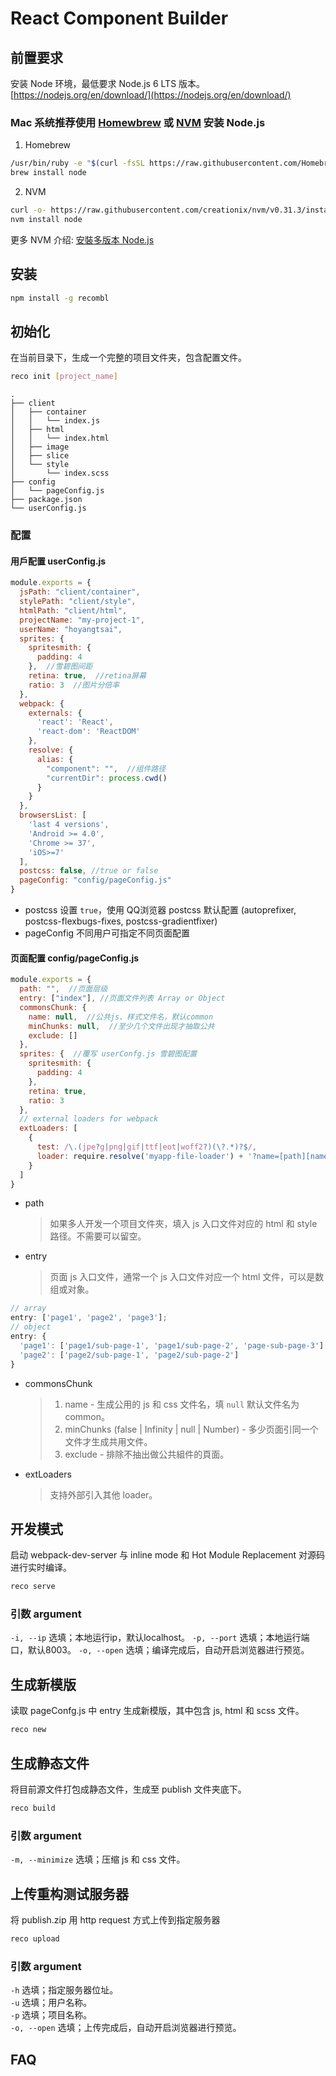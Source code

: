 # React Component Builder

## 前置要求
安装 Node 环境，最低要求 Node.js 6 LTS 版本。<br />
[https://nodejs.org/en/download/](https://nodejs.org/en/download/)

### Mac 系统推荐使用 [Homewbrew](https://brew.sh/) 或 [NVM](https://github.com/creationix/nvm) 安装 Node.js

1. Homebrew
```bash
/usr/bin/ruby -e "$(curl -fsSL https://raw.githubusercontent.com/Homebrew/install/master/install)"
brew install node
```

2. NVM
```bash
curl -o- https://raw.githubusercontent.com/creationix/nvm/v0.31.3/install.sh | bash
nvm install node
```

更多 NVM 介绍: [安裝多版本 Node.js](http://km.oa.com/group/1847/articles/show/272868)

## 安装
```bash
npm install -g recombl
```

## 初始化
在当前目录下，生成一个完整的项目文件夹，包含配置文件。
```bash
reco init [project_name]
```
```
.
├── client
│   ├── container
│   │   └── index.js
│   ├── html
│   │   └── index.html
│   ├── image
│   ├── slice
│   └── style
│       └── index.scss
├── config
│   └── pageConfig.js
├── package.json
└── userConfig.js
```
### 配置

#### 用戶配置 userConfig.js
```js
module.exports = {
  jsPath: "client/container",
  stylePath: "client/style",
  htmlPath: "client/html",
  projectName: "my-project-1",
  userName: "hoyangtsai",
  sprites: {
    spritesmith: {
      padding: 4
    },  //雪碧图间距
    retina: true,  //retina屏幕
    ratio: 3  //图片分倍率
  },
  webpack: {
    externals: {
      'react': 'React',
      'react-dom': 'ReactDOM'
    },
    resolve: {
      alias: {
        "component": "",  //组件路径
        "currentDir": process.cwd()
      }
    }
  },
  browsersList: [
    'last 4 versions',
    'Android >= 4.0',
    'Chrome >= 37',
    'iOS>=7'
  ],
  postcss: false, //true or false
  pageConfig: "config/pageConfig.js"
}
```
* postcss 设置 `true`，使用 QQ浏览器 postcss 默认配置 (autoprefixer, postcss-flexbugs-fixes, postcss-gradientfixer)
* pageConfig 不同用户可指定不同页面配置

#### 页面配置 config/pageConfig.js
```js
module.exports = {
  path: "",  //页面层级
  entry: ["index"], //页面文件列表 Array or Object
  commonsChunk: {
    name: null,  //公共js、样式文件名，默认common
    minChunks: null,  //至少几个文件出现才抽取公共
    exclude: []
  },
  sprites: {  //覆写 userConfg.js 雪碧图配置
    spritesmith: {
      padding: 4
    },
    retina: true,
    ratio: 3
  },
  // external loaders for webpack
  extLoaders: [
    {
      test: /\.(jpe?g|png|gif|ttf|eot|woff2?)(\?.*)?$/,
      loader: require.resolve('myapp-file-loader') + '?name=[path][name].[ext]'
    }
  ]
}
```
* path

  > 如果多人开发一个项目文件夾，填入 js 入口文件对应的 html 和 style 路径。不需要可以留空。

* entry

  > 页面 js 入口文件，通常一个 js 入口文件对应一个 html 文件，可以是数组或对象。

```js
// array
entry: ['page1', 'page2', 'page3'];
// object
entry: {
  'page1': ['page1/sub-page-1', 'page1/sub-page-2', 'page-sub-page-3'],
  'page2': ['page2/sub-page-1', 'page2/sub-page-2']
}
```

* commonsChunk

  > 1. name - 生成公用的 js 和 css 文件名，填 `null` 默认文件名为 common。
  > 2. minChunks (false | Infinity | null | Number) - 多少页面引同一个文件才生成共用文件。
  > 3. exclude - 排除不抽出做公共組件的頁面。

* extLoaders

  > 支持外部引入其他 loader。

## 开发模式
启动 webpack-dev-server 与 inline mode 和 Hot Module Replacement 对源码进行实时编译。
```bash
reco serve
```
### 引数 argument
`-i, --ip` 选填；本地运行ip，默认localhost。
`-p, --port` 选填；本地运行端口，默认8003。
`-o, --open` 选填；编译完成后，自动开启浏览器进行预览。

## 生成新模版
读取 pageConfg.js 中 entry 生成新模版，其中包含 js, html 和 scss 文件。
```bash
reco new
```

## 生成静态文件
将目前源文件打包成静态文件，生成至 publish 文件夹底下。
```bash
reco build
```
### 引数 argument
`-m, --minimize` 选填；压缩 js 和 css 文件。

## 上传重构测试服务器
将 publish.zip 用 http request 方式上传到指定服务器
```bash
reco upload
```
### 引数 argument
`-h` 选填；指定服务器位址。<br>
`-u` 选填；用户名称。<br>
`-p` 选填；项目名称。<br>
`-o, --open` 选填；上传完成后，自动开启浏览器进行预览。

## FAQ
